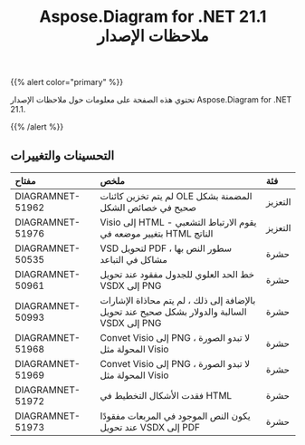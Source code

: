 ﻿---
title: Aspose.Diagram for .NET 21.1 ملاحظات الإصدار
type: docs
weight: 12
url: /ar/net/aspose-diagram-for-net-21-1-release-notes/
---
{{% alert color="primary" %}} 

تحتوي هذه الصفحة على معلومات حول ملاحظات الإصدار Aspose.Diagram for .NET 21.1.

{{% /alert %}} 
## **التحسينات والتغييرات**

|**مفتاح**|**ملخص**|**فئة**|
|:- |:- |:- |
|DIAGRAMNET-51962|لم يتم تخزين كائنات OLE المضمنة بشكل صحيح في خصائص الشكل|التعزيز|
|DIAGRAMNET-51976|Visio إلى HTML - يقوم الارتباط التشعبي بتغيير موضعه في HTML الناتج|التعزيز|
|DIAGRAMNET-50535|VSD لتحويل PDF ، سطور النص بها مشاكل في التباعد|حشرة|
|DIAGRAMNET-50961|خط الحد العلوي للجدول مفقود عند تحويل VSDX إلى PNG|حشرة|
|DIAGRAMNET-50993|بالإضافة إلى ذلك ، لم يتم محاذاة الإشارات السالبة والدولار بشكل صحيح عند تحويل VSDX إلى PNG|حشرة|
|DIAGRAMNET-51968|Convet Visio إلى PNG ، لا تبدو الصورة المحولة مثل Visio|حشرة|
|DIAGRAMNET-51969|Convet Visio إلى PNG ، لا تبدو الصورة المحولة مثل Visio|حشرة|
|DIAGRAMNET-51972|فقدت الأشكال التخطيط في HTML|حشرة|
|DIAGRAMNET-51973|يكون النص الموجود في المربعات مفقودًا عند تحويل VSDX إلى PDF|حشرة|
